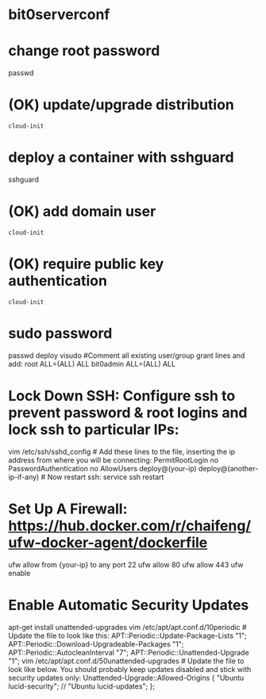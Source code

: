 # bit0serverconf
# change root password
passwd
# (OK) update/upgrade distribution
    cloud-init
# deploy a container with sshguard 
sshguard
# (OK) add domain user
    cloud-init
# (OK) require public key authentication
    cloud-init
# sudo password
passwd deploy
visudo
    #Comment all existing user/group grant lines and add:
    root    ALL=(ALL) ALL
    bit0admin  ALL=(ALL) ALL  
# Lock Down SSH: Configure ssh to prevent password & root logins and lock ssh to particular IPs:
vim /etc/ssh/sshd_config
    # Add these lines to the file, inserting the ip address from where you will be connecting:
    PermitRootLogin no
    PasswordAuthentication no
    AllowUsers deploy@(your-ip) deploy@(another-ip-if-any)
    # Now restart ssh:
service ssh restart
# Set Up A Firewall: https://hub.docker.com/r/chaifeng/ufw-docker-agent/dockerfile
ufw allow from {your-ip} to any port 22
ufw allow 80
ufw allow 443
ufw enable
# Enable Automatic Security Updates
apt-get install unattended-upgrades
vim /etc/apt/apt.conf.d/10periodic
    # Update the file to look like this:
    APT::Periodic::Update-Package-Lists "1";
    APT::Periodic::Download-Upgradeable-Packages "1";
    APT::Periodic::AutocleanInterval "7";
    APT::Periodic::Unattended-Upgrade "1";
vim /etc/apt/apt.conf.d/50unattended-upgrades
    # Update the file to look like below. You should probably keep updates disabled and stick with security updates only:
    Unattended-Upgrade::Allowed-Origins {
            "Ubuntu lucid-security";
    //      "Ubuntu lucid-updates";
    };
